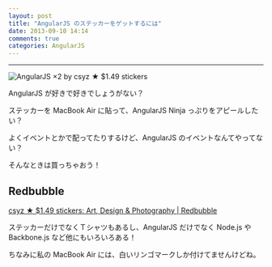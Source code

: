 ```yaml
---
layout: post
title: "AngularJS のステッカーをゲットするには"
date: 2013-09-10 14:14
comments: true
categories: AngularJS
---
```


---

![AngularJS ×2 by csyz ★ $1.49 stickers](http://ih0.redbubble.net/image.13710650.1031/sticker,375x360.u8.png)

AngularJS が好きで好きでしょうがない？

ステッカーを MacBook Air に貼って、AngularJS Ninja っぷりをアピールしたい？

よくイベントとかで配ってたりするけど、AngularJS のイベントなんてやってない？

そんなときは買っちゃおう！

<!-- more -->

## Redbubble

[csyz ★ $1.49 stickers: Art, Design &amp; Photography | Redbubble](http://www.redbubble.com/people/csyz/portfolio)

ステッカーだけでなくＴシャツもあるし、AngularJS だけでなく Node.js や Backbone.js など他にもいろいろある！

ちなみに私の MacBook Air には、白いリンゴマークしか付けてませんけどね。